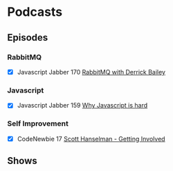 # Podcasts

## Episodes

### RabbitMQ
- [X] Javascript Jabber 170 [RabbitMQ with Derrick Bailey](http://devchat.tv/js-jabber/170-jsj-rabbitmq-with-dereck-bailey)

### Javascript

- [X] Javascript Jabber 159 [Why Javascript is hard](http://devchat.tv/js-jabber/159-jsj-why-javascript-is-hard)

### Self Improvement

- [X] CodeNewbie 17 [Scott Hanselman - Getting Involved](http://www.codenewbie.org/podcast/getting-involved)



## Shows